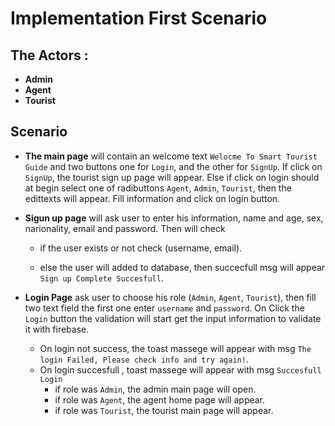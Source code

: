 # Implementation First Scenario

## The Actors :

- **Admin**
- **Agent**
- **Tourist**

## Scenario

- **The main page** will contain an welcome text `Welocme To Smart Tourist Guide` and two buttons one for `Login`, and the other for `SignUp`. If click on `SignUp`, the tourist sign up page will appear. Else if click on login should at begin select one of radibuttons `Agent`, `Admin`, `Tourist`, then the edittexts will appear. Fill information and click on login button.

- **Sigun up page** will ask user to enter his information, name and age, sex, narionality, email and password. Then will check     
    - if the user exists or not check (username, email).

    - else the user will added to database, then succecfull msg will appear `Sign up Complete Succesfull`.

- **Login Page** ask user to choose his role (`Admin`, `Agent`, `Tourist`), then fill two text field the first one enter `username` and `password`. On Click the `Login` button the validation will start get the input information to validate it with firebase.

    - On login not success, the toast massege will appear with msg `The login Failed, Please check info and try again!`.
    - On login succesfull , toast massege will appear with msg `Succesfull Login`
        - if role was `Admin`, the admin main page will open.
        - if role was `Agent`, the agent home page will appear.
        - if role was `Tourist`, the tourist main page will appear.




